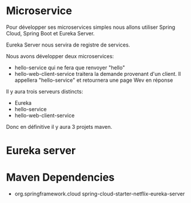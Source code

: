 # Microservice
Pour développer ses microservices simples nous allons utiliser Spring Cloud, Spring Boot et Eureka Server.

Eureka Server nous servira de registre de services.

Nous avons développer deux microservices:
  - hello-service qui ne fera que renvoyer "hello"
  - hello-web-client-service traitera la demande provenant d'un client. Il appellera "hello-service" et retournera une page Wev en réponse
  
Il y aura trois serveurs distincts:
  - Eureka
  - hello-service
  - hello-web-client-service
  
Donc en définitive il y aura 3 projets maven.

# Eureka server
  # Maven Dependencies
  
  - <dependency>
       <groupId>org.springframework.cloud</groupId>
       <artifactId>spring-cloud-starter-netflix-eureka-server</artifactId>
    </dependency>
